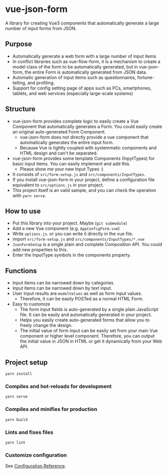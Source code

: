 # vue-json-form
A library for creating Vue3 components that automatically generate a large number of input forms from JSON.

## Purpose

- Automatically generate a web form with a large number of input items
- In conflict libraries such as vue-flow-form, it is a mechanism to create a model class of the form to be automatically generated, but in vue-json-form, the entire Form is automatically generated from JSON data.
- Automatic generation of input items such as questionnaires, fortune-telling, and profiling.
- Support for config setting page of apps such as PCs, smartphones, tablets, and web services (especially large-scale systems)

## Structure

- vue-json-form provides complete logic to easily create a Vue Component that automatically generates a Form. You could easily create an original auto-generated Form Component.
  - vue-json-form does not directly provide a vue component that automatically generates the entire input form.
  - Because Vue is tightly coupled with systemmatic components and HTML design and can't be separated.
- vue-json-form provides some template Components (InpytTypes) for basic input items. You can easily implement and add this.
  - Please show me your new Input Types :)
- It consists of `src/form-setup.js` and `src/components/InputTypes`.
- If you install vue-json-form in your project, define a configuration file equivalent to `src/options.js` in your project.
- This project itself is an valid sample, and you can check the operation with `yarn serve`.

## How to use

- Put this library into your project. Maybe (`git submodule`)
- Add a new Vue component (e.g. `AppConfigForm.vue`)
- Write `options.js`. or you can write it directly in the vue file.
- import `src/form-setup.js` and `src/components/InputTypes/*.vue`
- `JsonFormSetup` is a single plain and complete Composition API. You could add new properties to this.
- Enter the InputType symbols in the components property.

## Functions

- Input items can be narrowed down by categories.
- Input items can be narrowed down by text input.
- User input results are `modelValues` as well as form input values. 
  - Therefore, it can be easily POSTed as a normal HTML Form.
- Easy to customize 
  - The form input fields is auto-generated by a single plain JavaScript file. It can be easily and automatically generated in your project.
  - Helps you easily create auto-generated forms that allow you to freely change the design.
  - The initial value of form input can be easily set from your main Vue component or higher level component. Therefore, you can output the initial value in JSON in HTML or get it dynamically from your Web API.

## Project setup
```
yarn install
```

### Compiles and hot-reloads for development
```
yarn serve
```

### Compiles and minifies for production
```
yarn build
```

### Lints and fixes files
```
yarn lint
```

### Customize configuration
See [Configuration Reference](https://cli.vuejs.org/config/).
